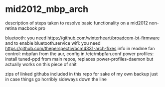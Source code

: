 # mid2012_mbp_arch
description of steps taken to resolve basic functionality on a mid2012 non-retina macbook pro

bluetooth: you need https://github.com/winterheart/broadcom-bt-firmware and to enable bluetooth.service
wifi: you need https://github.com/theperspectiv/bcm4331-arch-fixes info in readme
fan control: mbpfan from the aur, config in /etc/mbpfan.conf
power profiles: install tuned-ppd from main repos, replaces power-profiles-daemon but actually works on this piece of shit

zips of linked githubs included in this repo for sake of my own backup just in case things go horribly sideways down the line
